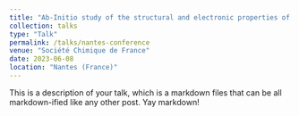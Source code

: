 ```yaml
---
title: "Ab-Initio study of the structural and electronic properties of TeO2 glass and melt"
collection: talks
type: "Talk"
permalink: /talks/nantes-conference
venue: "Société Chimique de France"
date: 2023-06-08
location: "Nantes (France)"
---
```


This is a description of your talk, which is a markdown files that can be all markdown-ified like any other post. Yay markdown!

